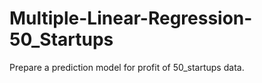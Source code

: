 # Multiple-Linear-Regression-50_Startups
Prepare a prediction model for profit of 50_startups data.
